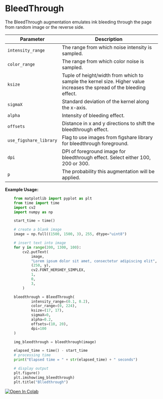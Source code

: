 # BleedThrough

The BleedThrough augmentation emulates ink bleeding through the page from random image or the reverse side.


| Parameter              | Description                                                                                                           |
|------------------------|-----------------------------------------------------------------------------------------------------------------------|
| `intensity_range`      | The range from which noise intensity is sampled.                                                                      |
| `color_range`          | The range from which color noise is sampled.                                                                          |
| `ksize`                | Tuple of height/width from which to sample the kernel size. Higher value increases the spread of the bleeding effect. |
| `sigmaX`               | Standard deviation of the kernel along the x-axis.                                                                    |
| `alpha`                | Intensity of bleeding effect.                                                                                         |
| `offsets`              | Distance in x and y directions to shift the bleedthrough effect.                                                      |
| `use_figshare_library` | Flag to use images from figshare library for bleedthrough foreground.                                                 |
| `dpi`                  | DPI of foreground image for bleedthrough effect. Select either 100, 200 or 300.                                       |
| `p`                    | The probability this augmentation will be applied.                                                                    |


**Example Usage:**
```python
    from matplotlib import pyplot as plt
    from time import time
    import cv2
    import numpy as np

    start_time = time()

    # create a blank image
    image = np.full((1500, 1500, 3), 255, dtype="uint8")

    # insert text into image
    for y in range(200, 1300, 100):
        cv2.putText(
            image,
            "Lorem ipsum dolor sit amet, consectetur adipiscing elit",
            (250, y),
            cv2.FONT_HERSHEY_SIMPLEX,
            1,
            0,
            3,
        )

    bleedthrough = BleedThrough(
            intensity_range=(0.1, 0.2),
            color_range=(0, 224),
            ksize=(17, 17),
            sigmaX=0,
            alpha=0.2,
            offsets=(10, 20),
			dpi=100
    )

    img_bleedthrough = bleedthrough(image)

    elapsed_time = time() - start_time
    # processing time
    print("Elapsed time = " + str(elapsed_time) + " seconds")

    # display output
    plt.figure()
    plt.imshow(img_bleedthrough)
    plt.title("Blledthrough")

```

[![Open In Colab](https://colab.research.google.com/assets/colab-badge.svg)](https://colab.research.google.com/drive/1iwU2AnYhhJKEdddFP0Uu3DwEz8QnfQcs?usp=sharing)
